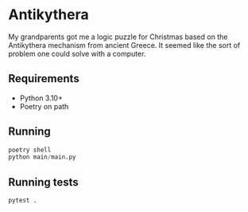 # Antikythera

My grandparents got me a logic puzzle for Christmas based on the Antikythera mechanism from ancient Greece. It seemed like the sort of problem one could solve with a computer.

## Requirements

- Python 3.10+
- Poetry on path

## Running

```python
poetry shell
python main/main.py
```

## Running tests

```python
pytest .
```